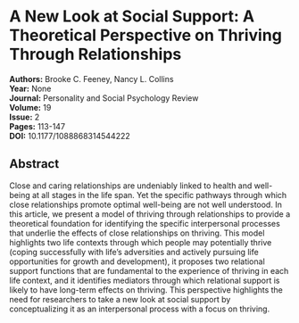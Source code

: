 # A New Look at Social Support: A Theoretical Perspective on Thriving Through Relationships

**Authors:** Brooke C. Feeney, Nancy L. Collins  
**Year:** None  
**Journal:** Personality and Social Psychology Review  
**Volume:** 19  
**Issue:** 2  
**Pages:** 113-147  
**DOI:** 10.1177/1088868314544222  

## Abstract
Close and caring relationships are undeniably linked to health and well-being at all stages in the life span. Yet the specific pathways through which close relationships promote optimal well-being are not well understood. In this article, we present a model of thriving through relationships to provide a theoretical foundation for identifying the specific interpersonal processes that underlie the effects of close relationships on thriving. This model highlights two life contexts through which people may potentially thrive (coping successfully with life’s adversities and actively pursuing life opportunities for growth and development), it proposes two relational support functions that are fundamental to the experience of thriving in each life context, and it identifies mediators through which relational support is likely to have long-term effects on thriving. This perspective highlights the need for researchers to take a new look at social support by conceptualizing it as an interpersonal process with a focus on thriving.

